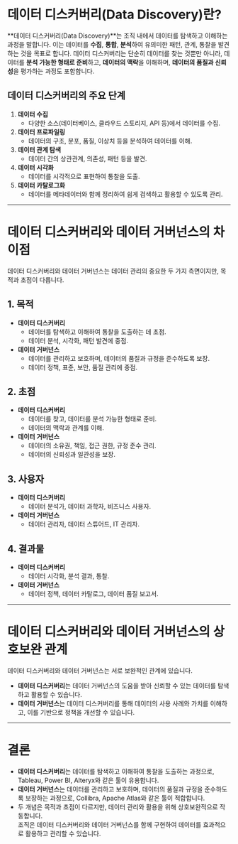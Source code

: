 # 데이터 디스커버리(Data Discovery)란?

**데이터 디스커버리(Data Discovery)**는 조직 내에서 데이터를 탐색하고 이해하는 과정을 말합니다. 이는 데이터를 **수집**, **통합**, **분석**하여 유의미한 패턴, 관계, 통찰을 발견하는 것을 목표로 합니다. 데이터 디스커버리는 단순히 데이터를 찾는 것뿐만 아니라, 데이터를 **분석 가능한 형태로 준비**하고, **데이터의 맥락**을 이해하며, **데이터의 품질과 신뢰성**을 평가하는 과정도 포함합니다.

## 데이터 디스커버리의 주요 단계

1. **데이터 수집**
    - 다양한 소스(데이터베이스, 클라우드 스토리지, API 등)에서 데이터를 수집.
2. **데이터 프로파일링**
    - 데이터의 구조, 분포, 품질, 이상치 등을 분석하여 데이터를 이해.
3. **데이터 관계 탐색**
    - 데이터 간의 상관관계, 의존성, 패턴 등을 발견.
4. **데이터 시각화**
    - 데이터를 시각적으로 표현하여 통찰을 도출.
5. **데이터 카탈로그화**
    - 데이터를 메타데이터와 함께 정리하여 쉽게 검색하고 활용할 수 있도록 관리.


---

# 데이터 디스커버리와 데이터 거버넌스의 차이점

데이터 디스커버리와 데이터 거버넌스는 데이터 관리의 중요한 두 가지 측면이지만, 목적과 초점이 다릅니다.

## 1. **목적**

- **데이터 디스커버리**
    - 데이터를 탐색하고 이해하여 통찰을 도출하는 데 초점.
    - 데이터 분석, 시각화, 패턴 발견에 중점.
- **데이터 거버넌스**
    - 데이터를 관리하고 보호하며, 데이터의 품질과 규정을 준수하도록 보장.
    - 데이터 정책, 표준, 보안, 품질 관리에 중점.

## 2. **초점**

- **데이터 디스커버리**
    - 데이터를 찾고, 데이터를 분석 가능한 형태로 준비.
    - 데이터의 맥락과 관계를 이해.
- **데이터 거버넌스**
    - 데이터의 소유권, 책임, 접근 권한, 규정 준수 관리.
    - 데이터의 신뢰성과 일관성을 보장.

## 3. **사용자**

- **데이터 디스커버리**
    - 데이터 분석가, 데이터 과학자, 비즈니스 사용자.
- **데이터 거버넌스**
    - 데이터 관리자, 데이터 스튜어드, IT 관리자.

## 4. **결과물**

- **데이터 디스커버리**
    - 데이터 시각화, 분석 결과, 통찰.
- **데이터 거버넌스**
    - 데이터 정책, 데이터 카탈로그, 데이터 품질 보고서.

---

# 데이터 디스커버리와 데이터 거버넌스의 상호보완 관계

데이터 디스커버리와 데이터 거버넌스는 서로 보완적인 관계에 있습니다.

- **데이터 디스커버리**는 데이터 거버넌스의 도움을 받아 신뢰할 수 있는 데이터를 탐색하고 활용할 수 있습니다.
- **데이터 거버넌스**는 데이터 디스커버리를 통해 데이터의 사용 사례와 가치를 이해하고, 이를 기반으로 정책을 개선할 수 있습니다.

---

# 결론

- **데이터 디스커버리**는 데이터를 탐색하고 이해하여 통찰을 도출하는 과정으로, Tableau, Power BI, Alteryx와 같은 툴이 유용합니다.
- **데이터 거버넌스**는 데이터를 관리하고 보호하며, 데이터의 품질과 규정을 준수하도록 보장하는 과정으로, Collibra, Apache Atlas와 같은 툴이 적합합니다.
- 두 개념은 목적과 초점이 다르지만, 데이터 관리와 활용을 위해 상호보완적으로 작동합니다.  
    조직은 데이터 디스커버리와 데이터 거버넌스를 함께 구현하여 데이터를 효과적으로 활용하고 관리할 수 있습니다.

